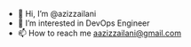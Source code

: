 - 👋 Hi, I’m @azizzailani
- 👀 I’m interested in DevOps Engineer
- 📫 How to reach me aazizzailani@gmail.com

<!---
azizzailani/azizzailani is a ✨ special ✨ repository because its `README.md` (this file) appears on your GitHub profile.
You can click the Preview link to take a look at your changes.
--->
